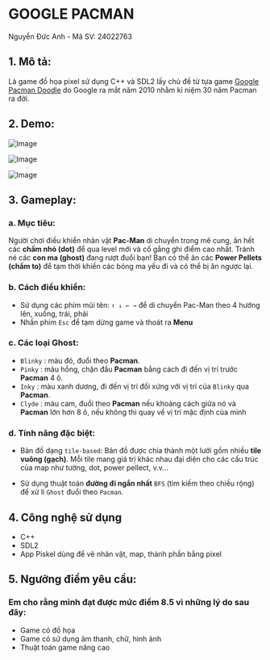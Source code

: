 # **GOOGLE PACMAN**

Nguyễn Đức Anh - Mã SV: 24022763

## 1. Mô tả:
Là game đồ họa pixel sử dụng C++ và SDL2 lấy chủ đề từ tựa game [Google Pacman Doodle](https://www.google.com/logos/2010/pacman10-i.html) do Google ra mắt năm 2010 nhằm kỉ niệm 30 năm Pacman ra đời. 

## 2. Demo:
![Image](https://github.com/user-attachments/assets/fd9aeef3-4feb-4d8b-b252-eefb37ef379e)

![Image](https://github.com/user-attachments/assets/200913fb-a9bb-4a4f-8d07-b10459532e6c)

![Image](https://github.com/user-attachments/assets/f9dd4568-3c58-4707-8e93-26f5aaee5966)


## 3. Gameplay:
### a. Mục tiêu: 
Người chơi điều khiển nhân vật **Pac-Man** di chuyển trong mê cung, ăn hết các **chấm nhỏ (dot)** để qua level mới và cố gắng ghi điểm cao nhất. Tránh né các **con ma (ghost)** đang rượt đuổi bạn! Bạn có thể ăn các **Power Pellets (chấm to)** để tạm thời khiến các bóng ma yếu đi và có thể bị ăn ngược lại.

### b. Cách điều khiển:
- Sử dụng các phím mũi tên:
`↑ ↓ ← →` để di chuyển Pac-Man theo 4 hướng lên, xuống, trái, phải
- Nhấn phím `Esc` để tạm dừng game và thoát ra **Menu**

### c. Các loại Ghost:
- `Blinky` : màu đỏ, đuổi theo **Pacman**.
- `Pinky` : màu hồng, chặn đầu **Pacman** bằng cách đi đến vị trí trước **Pacman** 4 ô.
- `Inky` : màu xanh dương, đi đến vị trí đối xứng với vị trí của `Blinky` qua **Pacman**.
- `Clyde` : màu cam, đuổi theo **Pacman** nếu khoảng cách giữa nó và **Pacman** lớn hơn 8 ô, nếu không thì quay về vị trí mặc định của mình

### d. Tính năng đặc biệt:
- Bản đồ dạng `tile-based`:
Bản đồ được chia thành một lưới gồm nhiều **tile vuông (gạch)**. Mỗi tile mang giá trị khác nhau đại diện cho các cấu trúc của map như tường, dot, power pellect, v.v...

- Sử dụng thuật toán **đường đi ngắn nhất** `BFS` (tìm kiếm theo chiều rộng) để xử lí `Ghost` đuổi theo `Pacman`.

## 4. Công nghệ sử dụng
- C++
- SDL2
- App Piskel dùng để vẽ nhân vật, map, thành phần bằng pixel

## 5. Ngưỡng điểm yêu cầu:
### Em cho rằng mình đạt được mức điểm 8.5 vì những lý do sau đây:
- Game có đồ họa
- Game có sử dụng âm thanh, chữ, hình ảnh
- Thuật toán game nâng cao
